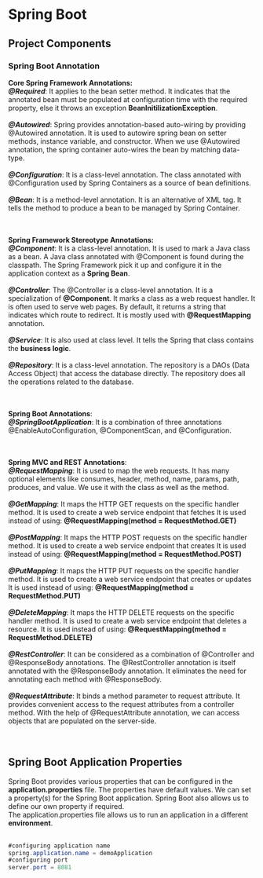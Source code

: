 # Spring Boot
## Project Components
### Spring Boot Annotation
**Core Spring Framework Annotations:**<br/>
***@Required***: It applies to the bean setter method. It indicates that the annotated bean must be populated at configuration time with the required property, else it throws an exception **BeanInitilizationException**.<br/><br/>
***@Autowired***: Spring provides annotation-based auto-wiring by providing @Autowired annotation. It is used to autowire spring bean on setter methods, instance variable, and constructor. When we use @Autowired annotation, the spring container auto-wires the bean by matching data-type.<br/><br/>
***@Configuration***: It is a class-level annotation. The class annotated with @Configuration used by Spring Containers as a source of bean definitions.<br/><br/>
***@Bean***: It is a method-level annotation. It is an alternative of XML <bean> tag. It tells the method to produce a bean to be managed by Spring Container.<br/><br/><br/>
  
**Spring Framework Stereotype Annotations:**<br/>
***@Component***: It is a class-level annotation. It is used to mark a Java class as a bean. A Java class annotated with @Component is found during the classpath. The Spring Framework pick it up and configure it in the application context as a **Spring Bean**.<br/><br/>
***@Controller***: The @Controller is a class-level annotation. It is a specialization of **@Component**. It marks a class as a web request handler. It is often used to serve web pages. By default, it returns a string that indicates which route to redirect. It is mostly used with **@RequestMapping** annotation.<br/><br/>
***@Service***: It is also used at class level. It tells the Spring that class contains the **business logic**.<br/><br/>
***@Repository***: It is a class-level annotation. The repository is a DAOs (Data Access Object) that access the database directly. The repository does all the operations related to the database.<br/><br/><br/>

**Spring Boot Annotations**:<br/>
***@SpringBootApplication***: It is a combination of three annotations @EnableAutoConfiguration, @ComponentScan, and @Configuration.<br/><br/><br/>

**Spring MVC and REST Annotations**:<br/>
***@RequestMapping***: It is used to map the web requests. It has many optional elements like consumes, header, method, name, params, path, produces, and value. We use it with the class as well as the method.<br/><br/>
***@GetMapping***: It maps the HTTP GET requests on the specific handler method. It is used to create a web service endpoint that fetches It is used instead of using: **@RequestMapping(method = RequestMethod.GET)**<br/><br/>
***@PostMapping***: It maps the HTTP POST requests on the specific handler method. It is used to create a web service endpoint that creates It is used instead of using: **@RequestMapping(method = RequestMethod.POST)**<br/><br/>
***@PutMapping***: It maps the HTTP PUT requests on the specific handler method. It is used to create a web service endpoint that creates or updates It is used instead of using: **@RequestMapping(method = RequestMethod.PUT)**<br/><br/>
***@DeleteMapping***: It maps the HTTP DELETE requests on the specific handler method. It is used to create a web service endpoint that deletes a resource. It is used instead of using: **@RequestMapping(method = RequestMethod.DELETE)**<br/><br/>
***@RestController***: It can be considered as a combination of @Controller and @ResponseBody annotations. The @RestController annotation is itself annotated with the @ResponseBody annotation. It eliminates the need for annotating each method with @ResponseBody.<br/><br/>
***@RequestAttribute***: It binds a method parameter to request attribute. It provides convenient access to the request attributes from a controller method. With the help of @RequestAttribute annotation, we can access objects that are populated on the server-side.<br/><br/><br/>

## Spring Boot Application Properties
Spring Boot provides various properties that can be configured in the **application.properties** file. The properties have default values. We can set a property(s) for the Spring Boot application. Spring Boot also allows us to define our own property if required.<br/>
The application.properties file allows us to run an application in a different **environment**.<br/><br/>
```java
#configuring application name  
spring.application.name = demoApplication  
#configuring port  
server.port = 8081
```
